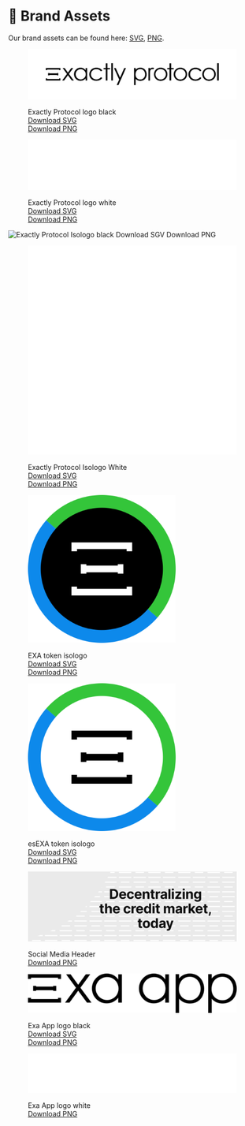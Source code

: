 # 📣 Brand Assets

Our brand assets can be found here: [SVG](https://drive.google.com/drive/folders/1u6KQVrghW8qGpU1cDZBz1ZkBYn5-mIwz?usp=sharing), [PNG](https://drive.google.com/drive/folders/1UairaFzVVL3ffS9AfDN0dkoBksh0CC4N?usp=sharing).

<figure><img src="../.gitbook/assets/Exactly Protocol - Logo (1).svg" alt=""><figcaption><p>Exactly Protocol logo black<br><a href="https://drive.google.com/file/d/1e0fsq7ZoUBOb3pTwsG5x3cY4yJ5RDrWx/view?usp=drive_link">Download SVG</a><br><a href="https://drive.google.com/file/d/1HXc3gGrvzhEiSrSluxEN6BZeGNXpanKJ/view?usp=drive_link">Download PNG</a></p></figcaption></figure>

<figure><img src="../.gitbook/assets/Exactly Protocol - Logo (2).svg" alt=""><figcaption><p>Exactly Protocol logo white<br><a href="https://drive.google.com/file/d/1j40Q0Sxc7arFY3n9EAsdxH18Fb4RqE9P/view?usp=drive_link">Download SVG</a><br><a href="https://drive.google.com/file/d/1IZj11ngiH_PsgSWv_d_YVSnjFudxdfep/view?usp=drive_link">Download PNG</a></p></figcaption></figure>

![Exactly Protocol Isologo black
Download SGV
Download PNG](<../.gitbook/assets/Isologo - Black.svg>)

<figure><img src="../.gitbook/assets/Exactly isologo white (2).svg" alt=""><figcaption><p>Exactly Protocol Isologo White<br><a href="https://drive.google.com/file/d/1lLqsnWKDhHSUW9AowTgHSDF19IZrUIGh/view?usp=drive_link">Download SVG</a><br><a href="https://drive.google.com/file/d/17ya_6rp5LWqlfe0M8JW9fcn5LYUzxzxU/view?usp=drive_link">Download PNG</a></p></figcaption></figure>

<figure><img src="../.gitbook/assets/EXA.svg" alt="" width="300"><figcaption><p>EXA token isologo<br><a href="https://drive.google.com/file/d/1KRm8Ehbtj1BfmM8ICkwRbBA3k8tEl-Vq/view?usp=drive_link">Download SVG</a><br><a href="https://drive.google.com/file/d/1Z6DNqlUCTXIAVfpXJgG2q-7B7sDrbMUt/view?usp=drive_link">Download PNG</a></p></figcaption></figure>

<figure><img src="../.gitbook/assets/esEXA (4).svg" alt="" width="300"><figcaption><p>esEXA token isologo<br><a href="https://drive.google.com/file/d/1CC0OpfrV2wPHkUNpItDsnhO9F8UNlk3Z/view?usp=drive_link">Download SVG</a><br><a href="https://drive.google.com/file/d/1yjNsnV1mtymH1lHOAbt6ynFG2s9R3YQ0/view?usp=drive_link">Download PNG</a></p></figcaption></figure>



<figure><img src="../.gitbook/assets/TW - Header.png" alt=""><figcaption><p>Social Media Header<br><a href="https://drive.google.com/file/d/1ukXCNW6rL706pEpWUKTv-K--yNuHy1JO/view?usp=drive_link">Download PNG</a></p></figcaption></figure>

<figure><img src="../.gitbook/assets/Exa App - Logo - Black (4).png" alt=""><figcaption><p>Exa App logo black<br><a href="https://drive.google.com/drive/folders/1kFtAx9oi-lmPhfpTDuXFajgZkQ1S3sEU">Download SVG</a><br><a href="https://drive.google.com/drive/folders/1kFtAx9oi-lmPhfpTDuXFajgZkQ1S3sEU">Download PNG</a></p></figcaption></figure>

<figure><img src="../.gitbook/assets/Exa App - Logo - White (2).png" alt=""><figcaption><p>Exa App logo white<br><a href="https://drive.google.com/drive/folders/1kFtAx9oi-lmPhfpTDuXFajgZkQ1S3sEU">Download PNG</a></p></figcaption></figure>
